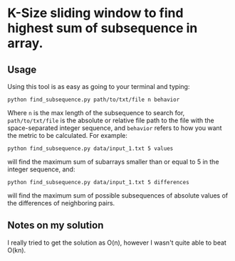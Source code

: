 # K-Size sliding window to find highest sum of subsequence in array.
## Usage
Using this tool is as easy as going to your terminal and typing: 
```
python find_subsequence.py path/to/txt/file n behavior
```
Where `n` is the max length of the subsequence to search for, `path/to/txt/file` is the absolute or relative file path to the file with the space-separated integer sequence, and `behavior` refers to how you want the metric to be calculated. For example:
```
python find_subsequence.py data/input_1.txt 5 values
```
will find the maximum sum of subarrays smaller than or equal to 5 in the integer sequence, and:
```
python find_subsequence.py data/input_1.txt 5 differences
```
will find the maximum sum of possible subsequences of absolute values of the differences of neighboring pairs.

## Notes on my solution
I really tried to get the solution as O(n), however I wasn't quite able to beat O(kn).
